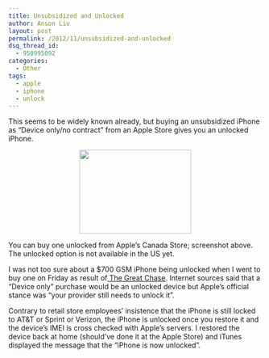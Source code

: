 ```yaml
---
title: Unsubsidized and Unlocked
author: Anson Liu
layout: post
permalink: /2012/11/unsubsidized-and-unlocked
dsq_thread_id:
  - 950995092
categories:
  - Other
tags:
  - apple
  - iphone
  - unlock
---
```

This seems to be widely known already, but buying an unsubsidized iPhone as &#8220;Device only/no contract&#8221; from an Apple Store gives you an unlocked iPhone.

<p style="text-align: center;">
  <img class="size-full wp-image-2301 aligncenter" title="CA store iPhone" src="https://ansonliu.com/wp-content/uploads/2012/11/ca-store-iphone.jpg" alt="" width="222" height="166" />
</p>

You can buy one unlocked from Apple&#8217;s Canada Store; screenshot above. The unlocked option is not available in the US yet.

I was not too sure about a $700 GSM iPhone being unlocked when I went to buy one on Friday as result of[ The Great Chase][1]. Internet sources said that a &#8220;Device only&#8221; purchase would be an unlocked device but Apple&#8217;s official stance was &#8220;your provider still needs to unlock it&#8221;.

Contrary to retail store employees&#8217; insistence that the iPhone is still locked to AT&T or Sprint or Verizon, the iPhone is unlocked once you restore it and the device&#8217;s IMEI is cross checked with Apple&#8217;s servers. I restored the device back at home (should&#8217;ve done it at the Apple Store) and iTunes displayed the message that the &#8220;iPhone is now unlocked&#8221;.

 [1]: https://ansonliu.com/2012/11/the-great-chase/ "The Great Chase"